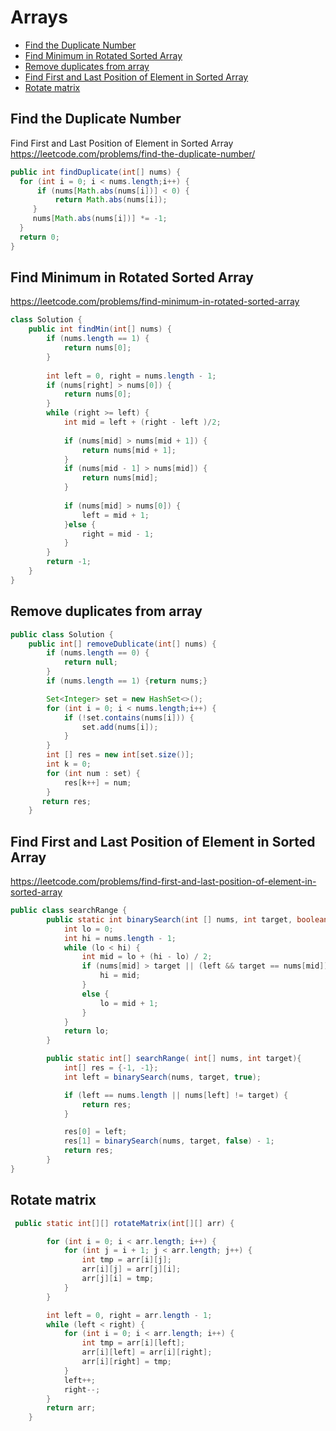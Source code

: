 # Arrays

+ [Find the Duplicate Number](#find-the-duplicate-number)
+ [Find Minimum in Rotated Sorted Array](#Find-Minimum-in-Rotated-Sorted-Array)
+ [Remove duplicates from array](#Remove-duplicates-from-array)
+ [Find First and Last Position of Element in Sorted Array](#Find-First-and-Last-Position-of-Element-in-Sorted-Array)
+ [Rotate matrix](#Rotate-matrix)

## Find the Duplicate Number
Find First and Last Position of Element in Sorted Array
https://leetcode.com/problems/find-the-duplicate-number/

```java
public int findDuplicate(int[] nums) {
  for (int i = 0; i < nums.length;i++) {
      if (nums[Math.abs(nums[i])] < 0) {
          return Math.abs(nums[i]);
     }
     nums[Math.abs(nums[i])] *= -1;
  }
  return 0;
}
```

## Find Minimum in Rotated Sorted Array

https://leetcode.com/problems/find-minimum-in-rotated-sorted-array

```java
class Solution {
    public int findMin(int[] nums) {
        if (nums.length == 1) {
            return nums[0];
        }
        
        int left = 0, right = nums.length - 1;
        if (nums[right] > nums[0]) {
            return nums[0];
        }
        while (right >= left) {
            int mid = left + (right - left )/2;
            
            if (nums[mid] > nums[mid + 1]) {
                return nums[mid + 1];
            }
            if (nums[mid - 1] > nums[mid]) {
                return nums[mid];
            }
            
            if (nums[mid] > nums[0]) {
                left = mid + 1;
            }else {
                right = mid - 1;
            }
        }
        return -1;
    }
}
```
## Remove duplicates from array

```java
public class Solution {
    public int[] removeDublicate(int[] nums) {
        if (nums.length == 0) {
            return null;
        }
        if (nums.length == 1) {return nums;}

        Set<Integer> set = new HashSet<>();
        for (int i = 0; i < nums.length;i++) {
            if (!set.contains(nums[i])) {
                set.add(nums[i]);
            }
        }
        int [] res = new int[set.size()];
        int k = 0;
        for (int num : set) {
            res[k++] = num;
        }
       return res;
    }
```

## Find First and Last Position of Element in Sorted Array

https://leetcode.com/problems/find-first-and-last-position-of-element-in-sorted-array
```java
public class searchRange {
        public static int binarySearch(int [] nums, int target, boolean left) {
            int lo = 0;
            int hi = nums.length - 1;
            while (lo < hi) {
                int mid = lo + (hi - lo) / 2;
                if (nums[mid] > target || (left && target == nums[mid])) {
                    hi = mid;
                }
                else {
                    lo = mid + 1;
                }
            }
            return lo;
        }

        public static int[] searchRange( int[] nums, int target){
            int[] res = {-1, -1};
            int left = binarySearch(nums, target, true);

            if (left == nums.length || nums[left] != target) {
                return res;
            }

            res[0] = left;
            res[1] = binarySearch(nums, target, false) - 1;
            return res;
        }
}
```

## Rotate matrix
```java
 public static int[][] rotateMatrix(int[][] arr) {

        for (int i = 0; i < arr.length; i++) {
            for (int j = i + 1; j < arr.length; j++) {
                int tmp = arr[i][j];
                arr[i][j] = arr[j][i];
                arr[j][i] = tmp;
            }
        }

        int left = 0, right = arr.length - 1;
        while (left < right) {
            for (int i = 0; i < arr.length; i++) {
                int tmp = arr[i][left];
                arr[i][left] = arr[i][right];
                arr[i][right] = tmp;
            }
            left++;
            right--;
        }
        return arr;
    }
